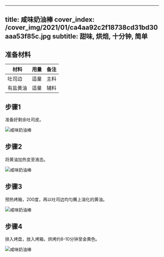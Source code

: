 
---
title: 咸味奶油棒
cover_index: /cover_img/2021/01/ca4aa92c2f18738cd31bd30aaa53f85c.jpg
subtitle: 甜味, 烘焙, 十分钟, 简单
---

## 准备材料

| 材料     | 用量 | 备注|
| ------- | ----- | --- |
| 吐司边 | 适量| 主料 |
| 有盐黄油 | 适量| 辅料 |

## 步骤1

准备好剩余吐司皮。

![咸味奶油棒](https://i8.meishichina.com/attachment/recipe/201010/201010250843043.JPG?x-oss-process=style/p320) 

## 步骤2

将黄油加热变至液态。

![咸味奶油棒](https://i8.meishichina.com/attachment/recipe/201010/201010250843460.JPG?x-oss-process=style/p320) 

## 步骤3

预热烤箱，200度，再以吐司边均匀蘸上溶化的黄油。

![咸味奶油棒](https://i8.meishichina.com/attachment/recipe/201010/201010250844228.JPG?x-oss-process=style/p320) 

## 步骤4

排入烤盘，放入烤箱，烘烤约8-10分钟至金黄色。

![咸味奶油棒](https://i8.meishichina.com/attachment/recipe/201010/201010250845431.JPG?x-oss-process=style/p320) 

